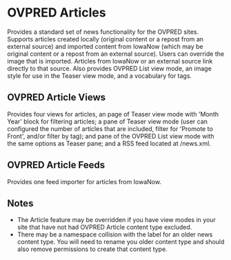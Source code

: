 # OVPRED Articles
Provides a standard set of news functionality for the OVPRED sites. Supports
articles created locally (original content or a repost from an external source)
and imported content from IowaNow (which may be original content or a repost
from an external source). Users can override the image that is imported.
Articles from IowaNow or an external source link directly to that source. Also
provides OVPRED List view mode, an image style for use in the Teaser view
mode, and a vocabulary for tags.

## OVPRED Article Views
Provides four views for articles, an page of Teaser view mode with 'Month Year'
 block for filtering articles; a pane of Teaser view mode (user can configured
the number of articles that are included, filter for 'Promote to Front', and/or
filter by tag); and pane of the OVPRED List view mode with the same options as
Teaser pane; and a RSS feed located at /news.xml.

## OVPRED Article Feeds
Provides one feed importer for articles from IowaNow.


## Notes
* The Article feature may be overridden if you have view modes in your site that
 have not had OVPRED Article content type excluded.
* There may be a namespace collision with the label for an older news content
type. You will need to rename you older content type and should also remove
permissions to create that content type.
